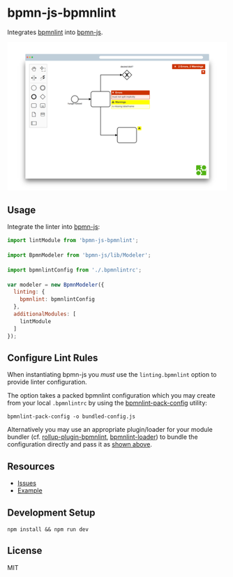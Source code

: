 # bpmn-js-bpmnlint

Integrates [bpmnlint](https://github.com/bpmn-io/bpmnlint) into [bpmn-js](https://github.com/bpmn-io/bpmn-js).

![Screenshot](docs/screenshot.png)


## Usage

Integrate the linter into [bpmn-js](https://github.com/bpmn-io/bpmn-js):

```javascript
import lintModule from 'bpmn-js-bpmnlint';

import BpmnModeler from 'bpmn-js/lib/Modeler';

import bpmnlintConfig from './.bpmnlintrc';

var modeler = new BpmnModeler({
  linting: {
    bpmnlint: bpmnlintConfig
  },
  additionalModules: [
    lintModule
  ]
});
```


## Configure Lint Rules

When instantiating bpmn-js you _must_ use the `linting.bpmnlint` option to provide linter configuration.

The option takes a packed bpmnlint configuration which you may create from your local `.bpmnlintrc`
by using the [bpmnlint-pack-config](https://github.com/nikku/bpmnlint-pack-config) utility:

```shell
bpmnlint-pack-config -o bundled-config.js
```

Alternatively you may use an appropriate plugin/loader for your module bundler (cf. [rollup-plugin-bpmnlint](https://github.com/nikku/rollup-plugin-bpmnlint), [bpmnlint-loader](https://github.com/nikku/bpmnlint-loader)) to bundle the configuration directly and pass it as [shown above](#usage).


## Resources

* [Issues](./issues)
* [Example](./example)


## Development Setup

```
npm install && npm run dev
```


## License

MIT